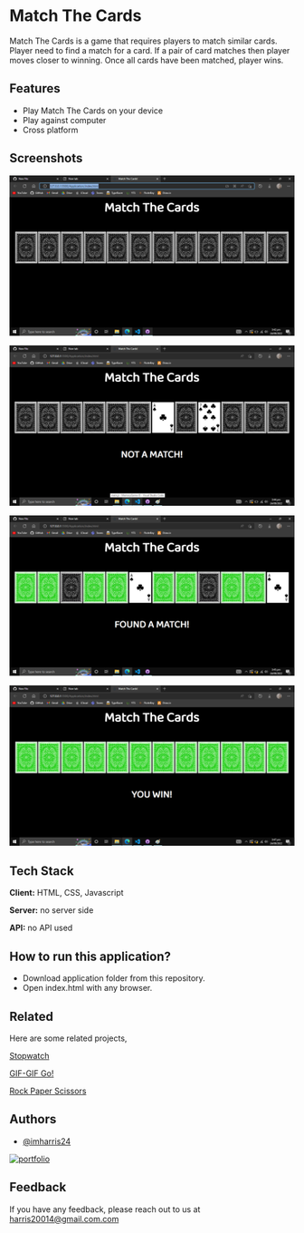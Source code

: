 
# Match The Cards

Match The Cards is a game that requires players to match similar cards. Player need to find a match for a card. If a pair of card matches then player moves 
closer to winning. Once all cards have been matched, player wins.

## Features

- Play Match The Cards on your device
- Play against computer
- Cross platform


## Screenshots

![App Screenshot](https://raw.githubusercontent.com/imharris24/MatchTheCards-JS/main/Screenshots/SC001.png)

![App Screenshot](https://raw.githubusercontent.com/imharris24/MatchTheCards-JS/main/Screenshots/SC002.png)

![App Screenshot](https://raw.githubusercontent.com/imharris24/MatchTheCards-JS/main/Screenshots/SC003.png)

![App Screenshot](https://raw.githubusercontent.com/imharris24/MatchTheCards-JS/main/Screenshots/SC004.png)


## Tech Stack

**Client:** HTML, CSS, Javascript

**Server:** no server side

**API:** no API used


## How to run this application?

- Download application folder from this repository.
- Open index.html with any browser.



## Related

Here are some related projects,

[Stopwatch](https://github.com/imharris24/Stopwatch-JS)

[GIF-GIF Go!](https://github.com/imharris24/GifGifGo-JS)

[Rock Paper Scissors](https://github.com/imharris24/RockPaperScissors-JS)

## Authors

- [@imharris24](https://www.github.com/imharris24)

[![portfolio](https://img.shields.io/badge/my_portfolio-000?style=for-the-badge&logo=ko-fi&logoColor=white)](https://imharris24.github.io/)
## Feedback

If you have any feedback, please reach out to us at harris20014@gmail.com.com

